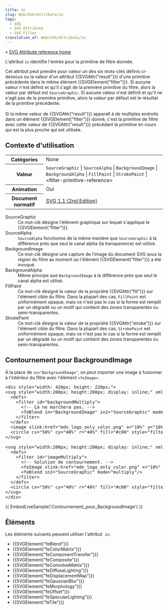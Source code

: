 ```yaml
---
title: in
slug: Web/SVG/Attribute/in
tags:
  - SVG
  - SVG Attribute
  - SVG Filter
translation_of: Web/SVG/Attribute/in
---
```

<p>« <a href="/fr/SVG/Attribute" title="en/SVG/Attribute">SVG Attribute reference home</a></p>

<p>L'attribut <code>in</code> identifie l'entrée pour la primitive de filtre donnée.</p>

<p>Cet attribut peut prendre pour valeur un des six mots-clés définis ci-dessous ou la valeur d'un attribut {{SVGAttr("result")}} d'une primitive précédente dans le même élément {{SVGElement("filter")}}. Si aucune valeur n'est définit et qu'il s'agit de la première primitive du filtre, alors la valeur par défaut est <code>SourceGraphic</code>. Si aucune valeur n'est définit et qu'il ne s'agit pas de la première primitive, alors la valeur par défaut est le résultat de la primitive précédente.<br>
 <br>
 Si la même valeur de {{SVGAttr("result")}} apparaît à de multiples endroits dans un élément {{SVGElement("filter")}} donné, c'est la primitive de filtre avec cette valeur de {{SVGAttr("result")}} précédant la primitive en cours qui est la plus proche qui est utilisée.</p>

<h2 id="Contexte_d'utilisation">Contexte d'utilisation</h2>

<table class="standard-table">
 <tbody>
  <tr>
   <th scope="row">Catégories</th>
   <td>None</td>
  </tr>
  <tr>
   <th scope="row">Valeur</th>
   <td><code>SourceGraphic</code> | <code>SourceAlpha</code> | <code>BackgroundImage</code> | <code>BackgroundAlpha</code> | <code>FillPaint</code> | <code>StrokePaint</code> | &lt;filter-primitive-reference&gt;</td>
  </tr>
  <tr>
   <th scope="row">Animation</th>
   <td>Oui</td>
  </tr>
  <tr>
   <th scope="row">Document normatif</th>
   <td><a href="http://www.w3.org/TR/SVG11/filters.html#FilterPrimitiveInAttribute">SVG 1.1 (2nd Edition)</a></td>
  </tr>
 </tbody>
</table>

<dl>
 <dt>SourceGraphic</dt>
 <dd>Ce mot-clé désigne l'élément graphique sur lequel s'applique le {{SVGElement("filter")}}.</dd>
 <dt>SourceAlpha</dt>
 <dd><code>SourceAlpha</code> fonctionne de la même manière que <code>SourceGraphic</code> à la différence près que seul le canal alpha (la transparence) est utilisé.</dd>
 <dt>BackgroundImage</dt>
 <dd>Ce mot-clé désigne une capture de l'image du document SVG sous la région du filtre au moment où l'élément {{SVGElement("filter")}} a été invoqué.</dd>
 <dt>BackgroundAlpha</dt>
 <dd>Même principe que <code>BackgroundImage</code> à la différence près que seul le canal alpha est utilisé.</dd>
 <dt>FillPaint</dt>
 <dd>Ce mot-clé désigné la valeur de la propriété {{SVGAttr("fill")}} sur l'élément cible du filtre. Dans la plupart des cas, <code>FillPaint</code> est uniformément opaque, mais ce n'est pas le cas si la forme est remplit par un dégradé ou un motif qui contient des zones transparentes ou semi-transparentes.</dd>
 <dt>StrokePaint</dt>
 <dd>Ce mot-clé désigne la valeur de la propriété {{SVGAttr("stroke")}} sur l'élément cible du filtre. Dans la plupart des cas, <code>StrokePaint</code> est uniformément opaque, mais ce n'est pas le cas si la forme est remplit par un dégradé ou un motif qui contient des zones transparentes ou semi-transparentes.</dd>
</dl>

<h2 id="Contournement_pour_BackgroundImage">Contournement pour BackgroundImage</h2>

<p>À la place de <code>in="BackgroundImage"</code>, on peut importer une image à fusionner à l'intérieur du filtre avec l'élément <code>&lt;feImage&gt;</code>.</p>

<pre class="brush: html">&lt;div style="width: 420px; height: 220px;"&gt;
&lt;svg style="width:200px; height:200px; display: inline;" xmlns="http://www.w3.org/2000/svg" xmlns:xlink="http://www.w3.org/1999/xlink"&gt;
  &lt;defs&gt;
    &lt;filter id="backgroundMultiply"&gt;
      &lt;!-- Ça ne marchera pas. --&gt;
      &lt;feBlend in="BackgroundImage" in2="SourceGraphic" mode="multiply"/&gt;
    &lt;/filter&gt;
  &lt;/defs&gt;
  &lt;image xlink:href="mdn_logo_only_color.png" x="10%" y="10%" width="80%" height="80%"/&gt;
  &lt;circle cx="50%" cy="40%" r="40%" fill="#c00" style="filter:url(#backgroundMultiply);" /&gt;
&lt;/svg&gt;

&lt;svg style="width:200px; height:200px; display: inline;" xmlns="http://www.w3.org/2000/svg" xmlns:xlink="http://www.w3.org/1999/xlink"&gt;
  &lt;defs&gt;
    &lt;filter id="imageMultiply"&gt;
      &lt;!-- Solution de contournement. --&gt;
      &lt;feImage xlink:href="mdn_logo_only_color.png" x="10%" y="10%" width="80%" height="80%"/&gt;
      &lt;feBlend in2="SourceGraphic" mode="multiply"/&gt;
    &lt;/filter&gt;
  &lt;/defs&gt;
  &lt;circle cx="50%" cy="40%" r="40%" fill="#c00" style="filter:url(#imageMultiply);"/&gt;
&lt;/svg&gt;
&lt;/div&gt;</pre>

<p>{{ EmbedLiveSample('Contournement_pour_BackgroundImage') }}</p>

<h2>Éléments</h2>

<p>Les éléments suivants peuvent utiliser l'attribut  <code>in</code>:</p>

<ul>
 <li>{{SVGElement("feBlend")}}</li>
 <li>{{SVGElement("feColorMatrix")}}</li>
 <li>{{SVGElement("feComponentTransfer")}}</li>
 <li>{{SVGElement("feComposite")}}</li>
 <li>{{SVGElement("feConvolveMatrix")}}</li>
 <li>{{SVGElement("feDiffuseLighting")}}</li>
 <li>{{SVGElement("feDisplacementMap")}}</li>
 <li>{{SVGElement("feGaussianBlur")}}</li>
 <li>{{SVGElement("feMorphology")}}</li>
 <li>{{SVGElement("feOffset")}}</li>
 <li>{{SVGElement("feSpecularLighting")}}</li>
 <li>{{SVGElement("feTile")}}</li>
</ul>
